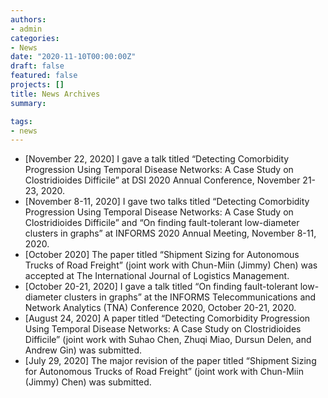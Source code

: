 ```yaml
---
authors:
- admin
categories:
- News
date: "2020-11-10T00:00:00Z"
draft: false
featured: false
projects: []
title: News Archives
summary:

tags:
- news
---
```


- [November 22, 2020] I gave a talk titled “Detecting Comorbidity Progression Using Temporal Disease Networks: A Case Study on Clostridioides Difficile” at DSI 2020 Annual Conference, November 21-23, 2020.
- [November 8-11, 2020] I gave two talks titled “Detecting Comorbidity Progression Using Temporal Disease Networks: A Case Study on Clostridioides Difficile” and “On finding fault-tolerant low-diameter clusters in graphs” at INFORMS 2020 Annual Meeting, November 8-11, 2020.
- [October 2020] The paper titled “Shipment Sizing for Autonomous Trucks of Road Freight” (joint work with Chun-Miin (Jimmy) Chen) was accepted at The International Journal of Logistics Management.
- [October 20-21, 2020] I gave a talk titled “On finding fault-tolerant low-diameter clusters in graphs” at the INFORMS Telecommunications and Network Analytics (TNA) Conference 2020, October 20-21, 2020.
- [August 24, 2020] A paper titled “Detecting Comorbidity Progression Using Temporal Disease Networks: A Case Study on Clostridioides Difficile” (joint work with Suhao Chen, Zhuqi Miao, Dursun Delen, and Andrew Gin) was submitted.
- [July 29, 2020] The major revision of the paper titled “Shipment Sizing for Autonomous Trucks of Road Freight” (joint work with Chun-Miin (Jimmy) Chen) was submitted.
